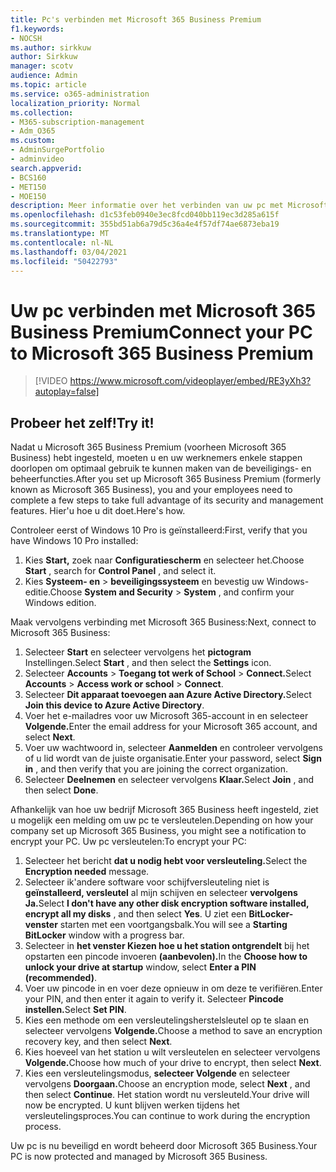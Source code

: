 ```yaml
---
title: Pc's verbinden met Microsoft 365 Business Premium
f1.keywords:
- NOCSH
ms.author: sirkkuw
author: Sirkkuw
manager: scotv
audience: Admin
ms.topic: article
ms.service: o365-administration
localization_priority: Normal
ms.collection:
- M365-subscription-management
- Adm_O365
ms.custom:
- AdminSurgePortfolio
- adminvideo
search.appverid:
- BCS160
- MET150
- MOE150
description: Meer informatie over het verbinden van uw pc met Microsoft 365 Business.
ms.openlocfilehash: d1c53feb0940e3ec8fcd040bb119ec3d285a615f
ms.sourcegitcommit: 355bd51ab6a79d5c36a4e4f57df74ae6873eba19
ms.translationtype: MT
ms.contentlocale: nl-NL
ms.lasthandoff: 03/04/2021
ms.locfileid: "50422793"
---
```

# <a name="connect-your-pc-to-microsoft-365-business-premium"></a><span data-ttu-id="78ee8-103">Uw pc verbinden met Microsoft 365 Business Premium</span><span class="sxs-lookup"><span data-stu-id="78ee8-103">Connect your PC to Microsoft 365 Business Premium</span></span>

> [!VIDEO https://www.microsoft.com/videoplayer/embed/RE3yXh3?autoplay=false]

## <a name="try-it"></a><span data-ttu-id="78ee8-104">Probeer het zelf!</span><span class="sxs-lookup"><span data-stu-id="78ee8-104">Try it!</span></span>
<span data-ttu-id="78ee8-105">Nadat u Microsoft 365 Business Premium (voorheen Microsoft 365 Business) hebt ingesteld, moeten u en uw werknemers enkele stappen doorlopen om optimaal gebruik te kunnen maken van de beveiligings- en beheerfuncties.</span><span class="sxs-lookup"><span data-stu-id="78ee8-105">After you set up Microsoft 365 Business Premium (formerly known as Microsoft 365 Business), you and your employees need to complete a few steps to take full advantage of its security and management features.</span></span> <span data-ttu-id="78ee8-106">Hier&#39;u hoe u dit doet.</span><span class="sxs-lookup"><span data-stu-id="78ee8-106">Here&#39;s how.</span></span>

<span data-ttu-id="78ee8-107">Controleer eerst of Windows 10 Pro is geïnstalleerd:</span><span class="sxs-lookup"><span data-stu-id="78ee8-107">First, verify that you have Windows 10 Pro installed:</span></span>

1. <span data-ttu-id="78ee8-108">Kies  **Start,** zoek naar  **Configuratiescherm** en selecteer het.</span><span class="sxs-lookup"><span data-stu-id="78ee8-108">Choose  **Start** , search for  **Control Panel** , and select it.</span></span>
2. <span data-ttu-id="78ee8-109">Kies **Systeem- en**   >   **beveiligingssysteem** en bevestig uw Windows-editie.</span><span class="sxs-lookup"><span data-stu-id="78ee8-109">Choose  **System and Security**  >  **System** , and confirm your Windows edition.</span></span>

<span data-ttu-id="78ee8-110">Maak vervolgens verbinding met Microsoft 365 Business:</span><span class="sxs-lookup"><span data-stu-id="78ee8-110">Next, connect to Microsoft 365 Business:</span></span>

1. <span data-ttu-id="78ee8-111">Selecteer  **Start** en selecteer vervolgens het  **pictogram** Instellingen.</span><span class="sxs-lookup"><span data-stu-id="78ee8-111">Select  **Start** , and then select the  **Settings** icon.</span></span>
2. <span data-ttu-id="78ee8-112">Selecteer **Accounts**  >   **Toegang tot werk of School**   >   **Connect.**</span><span class="sxs-lookup"><span data-stu-id="78ee8-112">Select  **Accounts** >  **Access work or school**  >  **Connect**.</span></span>
3. <span data-ttu-id="78ee8-113">Selecteer **Dit apparaat toevoegen aan Azure Active Directory.**</span><span class="sxs-lookup"><span data-stu-id="78ee8-113">Select  **Join this device to Azure Active Directory**.</span></span>
4. <span data-ttu-id="78ee8-114">Voer het e-mailadres voor uw Microsoft 365-account in en selecteer **Volgende.**</span><span class="sxs-lookup"><span data-stu-id="78ee8-114">Enter the email address for your Microsoft 365 account, and select  **Next**.</span></span>
5. <span data-ttu-id="78ee8-115">Voer uw wachtwoord in, selecteer  **Aanmelden** en controleer vervolgens of u lid wordt van de juiste organisatie.</span><span class="sxs-lookup"><span data-stu-id="78ee8-115">Enter your password, select  **Sign in** , and then verify that you are joining the correct organization.</span></span>
6. <span data-ttu-id="78ee8-116">Selecteer **Deelnemen** en selecteer vervolgens **Klaar.**</span><span class="sxs-lookup"><span data-stu-id="78ee8-116">Select  **Join** , and then select  **Done**.</span></span>

<span data-ttu-id="78ee8-117">Afhankelijk van hoe uw bedrijf Microsoft 365 Business heeft ingesteld, ziet u mogelijk een melding om uw pc te versleutelen.</span><span class="sxs-lookup"><span data-stu-id="78ee8-117">Depending on how your company set up Microsoft 365 Business, you might see a notification to encrypt your PC.</span></span> <span data-ttu-id="78ee8-118">Uw pc versleutelen:</span><span class="sxs-lookup"><span data-stu-id="78ee8-118">To encrypt your PC:</span></span>

1. <span data-ttu-id="78ee8-119">Selecteer het bericht **dat u nodig hebt voor versleuteling.**</span><span class="sxs-lookup"><span data-stu-id="78ee8-119">Select the  **Encryption needed**  message.</span></span>
2. <span data-ttu-id="78ee8-120">Selecteer ik&#39;andere software voor schijfversleuteling niet is **geïnstalleerd, versleutel** al mijn schijven en selecteer **vervolgens Ja.**</span><span class="sxs-lookup"><span data-stu-id="78ee8-120">Select  **I don&#39;t have any other disk encryption software installed, encrypt all my disks** , and then select  **Yes**.</span></span> <span data-ttu-id="78ee8-121">U ziet een  **BitLocker-venster**  starten met een voortgangsbalk.</span><span class="sxs-lookup"><span data-stu-id="78ee8-121">You will see a  **Starting BitLocker**  window with a progress bar.</span></span>
3. <span data-ttu-id="78ee8-122">Selecteer in **het venster Kiezen hoe u het station ontgrendelt** bij het opstarten een pincode invoeren **(aanbevolen).**</span><span class="sxs-lookup"><span data-stu-id="78ee8-122">In the  **Choose how to unlock your drive at startup**  window, select **Enter a PIN (recommended)**.</span></span>
4. <span data-ttu-id="78ee8-123">Voer uw pincode in en voer deze opnieuw in om deze te verifiëren.</span><span class="sxs-lookup"><span data-stu-id="78ee8-123">Enter your PIN, and then enter it again to verify it.</span></span> <span data-ttu-id="78ee8-124">Selecteer **Pincode instellen.**</span><span class="sxs-lookup"><span data-stu-id="78ee8-124">Select  **Set PIN**.</span></span>
5. <span data-ttu-id="78ee8-125">Kies een methode om een versleutelingsherstelsleutel op te slaan en selecteer vervolgens **Volgende.**</span><span class="sxs-lookup"><span data-stu-id="78ee8-125">Choose a method to save an encryption recovery key, and then select  **Next**.</span></span>
6. <span data-ttu-id="78ee8-126">Kies hoeveel van het station u wilt versleutelen en selecteer vervolgens **Volgende.**</span><span class="sxs-lookup"><span data-stu-id="78ee8-126">Choose how much of your drive to encrypt, then select  **Next**.</span></span>
7. <span data-ttu-id="78ee8-127">Kies een versleutelingsmodus, **selecteer Volgende** en selecteer vervolgens **Doorgaan.**</span><span class="sxs-lookup"><span data-stu-id="78ee8-127">Choose an encryption mode, select  **Next** , and then select  **Continue**.</span></span> <span data-ttu-id="78ee8-128">Het station wordt nu versleuteld.</span><span class="sxs-lookup"><span data-stu-id="78ee8-128">Your drive will now be encrypted.</span></span> <span data-ttu-id="78ee8-129">U kunt blijven werken tijdens het versleutelingsproces.</span><span class="sxs-lookup"><span data-stu-id="78ee8-129">You can continue to work during the encryption process.</span></span>

<span data-ttu-id="78ee8-130">Uw pc is nu beveiligd en wordt beheerd door Microsoft 365 Business.</span><span class="sxs-lookup"><span data-stu-id="78ee8-130">Your PC is now protected and managed by Microsoft 365 Business.</span></span>